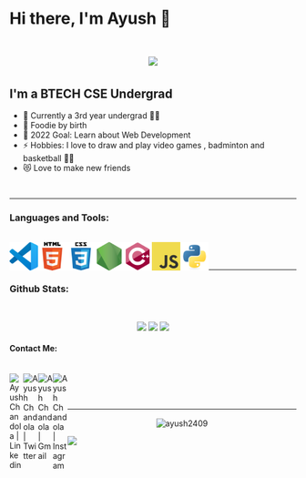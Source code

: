# Hi there, I'm Ayush  👋 
<h1 align="center">
<img src=https://c.tenor.com/U_uNY-KPh60AAAAC/how-you-doin-friends.gif" height="200px">


## I'm a BTECH CSE Undergrad
- 🌱 Currently a 3rd year undergrad 👨‍🎓
- 🍔 Foodie by birth
- 🥅 2022 Goal: Learn about Web Development
- ⚡ Hobbies: I love to draw and play video games , badminton and basketball 🏀🏸
- 😻 Love to make new friends

<br />

---

### Languages and Tools:
<br/>                                                                                    
<img align="left" alt="Visual Studio Code" width="50px" src="https://raw.githubusercontent.com/github/explore/80688e429a7d4ef2fca1e82350fe8e3517d3494d/topics/visual-studio-code/visual-studio-code.png" />
<img align="left" alt="HTML5" width="50px" src="https://raw.githubusercontent.com/github/explore/80688e429a7d4ef2fca1e82350fe8e3517d3494d/topics/html/html.png" />
<img align="left" alt="CSS3" width="50px" src="https://raw.githubusercontent.com/github/explore/80688e429a7d4ef2fca1e82350fe8e3517d3494d/topics/css/css.png" />
<img align="left" alt="Node.js" width="50px" src="https://raw.githubusercontent.com/github/explore/80688e429a7d4ef2fca1e82350fe8e3517d3494d/topics/nodejs/nodejs.png" />
<img align="left" alt="C++" width="50px" src="https://github.com/devicons/devicon/blob/master/icons/cplusplus/cplusplus-original.svg" />
<img align="left" alt="JavaScript" width="50px" src="https://raw.githubusercontent.com/github/explore/80688e429a7d4ef2fca1e82350fe8e3517d3494d/topics/javascript/javascript.png" />
<img align="left" alt="Python" width="50px" src="https://github.com/devicons/devicon/blob/master/icons/python/python-original.svg" />
<br/>
<br />

---
                                                                                                                                  
 ### Github Stats:
 <br />
                                                                                                                                  
<p align="center">
  <img height="50%" width="auto" src ="https://github-readme-stats.vercel.app/api?username=ayush2409&show_icons=true&count_private=true&theme=darcula&hide_border=true&hide=issues,contribs&bg_color=FFFF">
  <img height="50%" width="auto" src ="https://github-readme-stats.vercel.app/api/top-langs/?username=ayush2409&layout=compact&hide_border=true&theme=darcula&bg_color=FFFF&langs_count=6&hide=jupyter%20notebook,tex,css,php">
  <img src ="https://github-readme-streak-stats.herokuapp.com?user=ayush2409&theme=darcula&hide_border=true&background=FFFFFF00">
  <br>
</p>
                                                                                                                                
<!--  <p>
<a href="https://github.com/ayush2409">
    <img height="180em" src="https://github-readme-stats.vercel.app/api?username=ayush2409&show_icons=true&hide_border=true" />
  <img height="180em" src="https://github-readme-stats.vercel.app/api/top-langs/?username=ayush2409&theme=vue&layout=compact" />
</a>
</p> -->
   
 #### Contact Me:
                                                                                                                                  
  <br>

  <a href="https://www.linkedin.com/in/ayush-chandola-290953193/">
    <img align="left" alt="Ayush Chandola | Linkedin" width="24px" src="https://github.com/TheDudeThatCode/TheDudeThatCode/blob/master/Assets/Linkedin.svg" />
  </a>
  <a href="https://twitter.com/AyushChandola7">
    <img align="left" alt="Ayush Chandola | Twitter" width="26px" src="https://github.com/TheDudeThatCode/TheDudeThatCode/blob/master/Assets/Twitter.svg" />
  </a>
 
  <a href="mailto:ayush.aj.789@gmail.com">
    <img align="left" alt="Ayush Chandola | Gmail" width="26px" src="https://github.com/TheDudeThatCode/TheDudeThatCode/blob/master/Assets/Gmail.svg" />
  </a>
                                                                                                                                                     
  <a href="https://www.instagram.com/_a_yush_/">
    <img align="left" alt="Ayush Chandola | Instagram" width="26px" src="https://github.com/TheDudeThatCode/TheDudeThatCode/blob/master/Assets/Instagram.svg" />
  </a>  

<br><br>
                                                                                                                                                    
 ---
                                                                                                                                                    

  <p align="center"><img align="center" src="https://github-readme-streak-stats.herokuapp.com/?user=ayush2409" alt="ayush2409" /></p>
  

  
  ![](https://komarev.com/ghpvc/?username=your-github-ayush2409&color=blueviolet)



